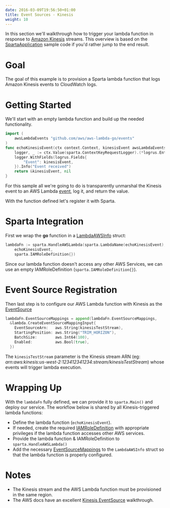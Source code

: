 ```yaml
---
date: 2016-03-09T19:56:50+01:00
title: Event Sources - Kinesis
weight: 10
---
```


In this section we'll walkthrough how to trigger your lambda function in response to [Amazon Kinesis](https://aws.amazon.com/kinesis/) streams.  This overview is based on the [SpartaApplication](https://github.com/mweagle/SpartaApplication/blob/master/application.go#L130) sample code if you'd rather jump to the end result.

# Goal

The goal of this example is to provision a Sparta lambda function that logs Amazon Kinesis events to CloudWatch logs.

# Getting Started

We'll start with an empty lambda function and build up the needed functionality.

```go
import (
	awsLambdaEvents "github.com/aws/aws-lambda-go/events"
)
func echoKinesisEvent(ctx context.Context, kinesisEvent awsLambdaEvents.KinesisEvent) (*awsLambdaEvents.KinesisEvent, error) {
	logger, _ := ctx.Value(sparta.ContextKeyRequestLogger).(*logrus.Entry)
	logger.WithFields(logrus.Fields{
		"Event": kinesisEvent,
	}).Info("Event received")
	return &kinesisEvent, nil
}
```

For this sample all we're going to do is transparently unmarshal the Kinesis event to an AWS Lambda [event](https://godoc.org/github.com/aws/aws-lambda-go/events), log
it, and return the value.

With the function defined let's register it with Sparta.

# Sparta Integration

First we wrap the **go** function in a [LambdaAWSInfo](https://godoc.org/github.com/mweagle/Sparta#LambdaAWSInfo) struct:

```go
lambdaFn := sparta.HandleAWSLambda(sparta.LambdaName(echoKinesisEvent),
	echoKinesisEvent,
	sparta.IAMRoleDefinition{})
```

Since our lambda function doesn't access any other AWS Services, we can use an empty IAMRoleDefinition (`sparta.IAMRoleDefinition{}`).

# Event Source Registration

Then last step is to configure our AWS Lambda function with Kinesis as the [EventSource](http://docs.aws.amazon.com/lambda/latest/dg/intro-core-components.html)

```go
lambdaFn.EventSourceMappings = append(lambdaFn.EventSourceMappings,
  &lambda.CreateEventSourceMappingInput{
    EventSourceArn:   aws.String(kinesisTestStream),
    StartingPosition: aws.String("TRIM_HORIZON"),
    BatchSize:        aws.Int64(100),
    Enabled:          aws.Bool(true),
  })
```

The `kinesisTestStream` parameter is the Kinesis stream ARN (eg: _arn:aws:kinesis:us-west-2:123412341234:stream/kinesisTestStream_) whose events will trigger lambda execution.

# Wrapping Up

With the `lambdaFn` fully defined, we can provide it to `sparta.Main()` and deploy our service.  The workflow below is shared by all Kinesis-triggered lambda functions:

  * Define the lambda function (`echoKinesisEvent`).
  * If needed, create the required [IAMRoleDefinition](https://godoc.org/github.com/mweagle/Sparta*IAMRoleDefinition) with appropriate privileges if the lambda function accesses other AWS services.
  * Provide the lambda function & IAMRoleDefinition to `sparta.HandleAWSLambda()`
  * Add the necessary [EventSourceMappings](https://godoc.org/github.com/aws/aws-sdk-go/service/lambda#CreateEventSourceMappingInput) to the `LambdaAWSInfo` struct so that the lambda function is properly configured.

# Notes

  * The Kinesis stream and the AWS Lambda function must be provisioned in the same region.
  * The AWS docs have an excellent [Kinesis EventSource](http://docs.aws.amazon.com/lambda/latest/dg/walkthrough-kinesis-events-adminuser.html) walkthrough.
